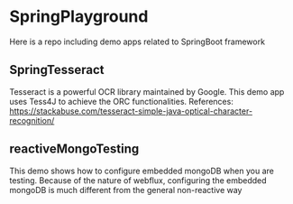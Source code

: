 # SpringPlayground
Here is a repo including demo apps related to SpringBoot framework

## SpringTesseract
Tesseract is a powerful OCR library maintained by Google. This demo app uses Tess4J to achieve the ORC functionalities.
References: https://stackabuse.com/tesseract-simple-java-optical-character-recognition/

## reactiveMongoTesting
This demo shows how to configure embedded mongoDB when you are testing. Because of the nature of webflux, configuring the embedded mongoDB is much different from the general non-reactive way
